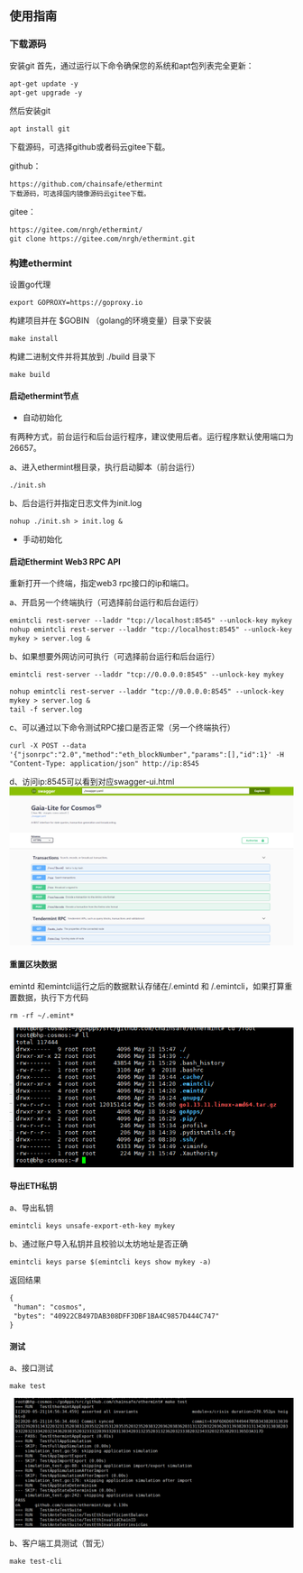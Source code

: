 ## 使用指南
### 下载源码
安装git
首先，通过运行以下命令确保您的系统和apt包列表完全更新：

```
apt-get update -y
apt-get upgrade -y
```
然后安装git
```
apt install git
```
下载源码，可选择github或者码云gitee下载。

github：

```
https://github.com/chainsafe/ethermint
下载源码，可选择国内镜像源码云gitee下载。
```
gitee：
```
https://gitee.com/nrgh/ethermint/
git clone https://gitee.com/nrgh/ethermint.git
```
 ### 构建ethermint

设置go代理
```
export GOPROXY=https://goproxy.io
```
构建项目并在 $GOBIN （golang的环境变量）目录下安装
```
make install
```
构建二进制文件并将其放到 ./build 目录下
```
make build
```
####  启动ethermint节点

- 自动初始化

有两种方式，前台运行和后台运行程序，建议使用后者。运行程序默认使用端口为26657。

a、进入ethermint根目录，执行启动脚本（前台运行）
```
./init.sh
```
b、后台运行并指定日志文件为init.log
```
nohup ./init.sh > init.log &
```
- 手动初始化

#### 启动Ethermint Web3 RPC API

重新打开一个终端，指定web3 rpc接口的ip和端口。

a、开启另一个终端执行（可选择前台运行和后台运行）
```
emintcli rest-server --laddr "tcp://localhost:8545" --unlock-key mykey
nohup emintcli rest-server --laddr "tcp://localhost:8545" --unlock-key mykey > server.log &
```
b、如果想要外网访问可执行（可选择前台运行和后台运行）
```
emintcli rest-server --laddr "tcp://0.0.0.0:8545" --unlock-key mykey
```
```
nohup emintcli rest-server --laddr "tcp://0.0.0.0:8545" --unlock-key mykey > server.log &
tail -f server.log
```
c、可以通过以下命令测试RPC接口是否正常（另一个终端执行）
```
curl -X POST --data '{"jsonrpc":"2.0","method":"eth_blockNumber","params":[],"id":1}' -H "Content-Type: application/json" http://ip:8545
```
d、访问ip:8545可以看到对应swagger-ui.html
![img](./images/ethermint-swagger.png) 

#### 重置区块数据

emintd 和emintcli运行之后的数据默认存储在/.emintd 和 /.emintcli，如果打算重置数据，执行下方代码

```
rm -rf ~/.emint*
```

![img](./images/ethermint-rm-emint.png) 

#### 导出ETH私钥

a、导出私钥

```
emintcli keys unsafe-export-eth-key mykey
```
b、通过账户导入私钥并且校验以太坊地址是否正确
```
emintcli keys parse $(emintcli keys show mykey -a)
```
返回结果
```
{
 "human": "cosmos",
 "bytes": "40922CB497DAB308DFF3DBF1BA4C9857D444C747"
}
```

#### 测试

a、接口测试
```
make test
```
![img](./images/ethermint-make-test.png) 

b、客户端工具测试（暂无）
```
make test-cli
```